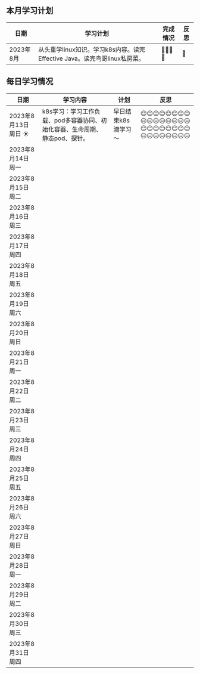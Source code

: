 ## 本月学习计划

| 日期      | 学习计划                                                     | 完成情况 | 反思 |
| --------- | ------------------------------------------------------------ | -------- | ---- |
| 2023年8月 | 从头重学linux知识。学习k8s内容。读完Effective Java。读完鸟哥linux私房菜。 | 💪💪💪💪     | 🤔️    |



## 每日学习情况

| 日期                 | 学习内容                                                     | 计划                | 反思                             |
| -------------------- | ------------------------------------------------------------ | ------------------- | -------------------------------- |
| 2023年8月13日 周日 ☀️ | k8s学习：学习工作负载、pod多容器协同、初始化容器、生命周期、静态pod、探针。 | 早日结束k8s滴学习～ | 😑😑😑😑😑😑😑😑😑😑😑😑😑😑😑😑😑😑😑😑😑😑😑😑😑😑😑😑😑😑😑😑 |
| 2023年8月14日 周一   |                                                              |                     |                                  |
| 2023年8月15日 周二   |                                                              |                     |                                  |
| 2023年8月16日 周三   |                                                              |                     |                                  |
| 2023年8月17日 周四   |                                                              |                     |                                  |
| 2023年8月18日 周五   |                                                              |                     |                                  |
| 2023年8月19日 周六   |                                                              |                     |                                  |
| 2023年8月20日 周日   |                                                              |                     |                                  |
| 2023年8月21日 周一   |                                                              |                     |                                  |
| 2023年8月22日 周二   |                                                              |                     |                                  |
| 2023年8月23日 周三   |                                                              |                     |                                  |
| 2023年8月24日 周四   |                                                              |                     |                                  |
| 2023年8月25日 周五   |                                                              |                     |                                  |
| 2023年8月26日 周六   |                                                              |                     |                                  |
| 2023年8月27日 周日   |                                                              |                     |                                  |
| 2023年8月28日 周一   |                                                              |                     |                                  |
| 2023年8月29日 周二   |                                                              |                     |                                  |
| 2023年8月30日 周三   |                                                              |                     |                                  |
| 2023年8月31日 周四   |                                                              |                     |                                  |

